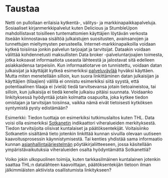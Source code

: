 Taustaa
=======

Netti on pullollaan erilaisia kytkentä-, välitys- ja markkinapaikkapalveluja.
Sosiaaliset kirjanmerkkipalvelut kuten Delicious ja StumbleUpon mahdollistavat
toisilleen tuntemattomien käyttäjien löytävän verkosta itseään kiinnostavaa
sisältöä julkaistujen suositusten, avainsanojen ja tunnettujen mieltymysten
perusteella. Internet-markkinapaikoilla voidaan kytkeä toisiinsa jonkin
palvelun tarjoajat ja tarvitsijat. Dataakin voidaan välittää kohdennetusti
maksullisten Data broker -palveluntarjoajien toimesta, jotka kokoavat
informaatiota useasta lähteestä ja jalostavat sitä edelleen asiakkaidensa
tarpeisiin. Kun informaatiotarve on tunnistettu, voidaan datan julkaisijat ja
käyttäjät kytkeä esimerkiksi [palveluväylää](http://e-estonia.com/components/x-road)
hyväksi käyttäen.
Mutta miten menetellään silloin, kun suora linkittäminen datan julkaisijan ja
käyttäjien (tilaajien) välillä ei onnistu esimerkiksi siitä syystä, että
potentiaalinen tilaaja ei (vielä) tiedä tarvitsevansa jotain tietoaineistoa,
tai silloin, kun julkaisija ei tiedä kenelle julkaisu pitäisi suunnata.
Voidaanko linkityksessä hyödyntää jotain kolmatta osapuolta, joka kytkee
tiedon omistajan ja tarvitsijan toisiinsa, vaikka nämä eivät tietoisesti
kytköksen syntymistä pysty edistämään?

Esimerkki:
Tiedon tuottaja on esimerkiksi tutkimuslaitos kuten THL. Data voisi olla
esimerkiksi [Sotkanetin](http://uusi.sotkanet.fi/portal/page/portal/etusivu)
indikaattori viheralueiden merkityksestä. Tiedon
tarvitsijoita olisivat kuntalaiset ja päätöksentekijät. Voitaisiinko
Sotkanetin sisältämä tieto jotenkin linkittää kunnan sivuilla olevaan
uutiseen kaavoitusprosessin käynnistymisestä. Tai kenties yhdistää sama
informaatio kunnan [asianhallintajärjestelmän](http://dev.hel.fi/apis/openahjo)
pöytäkirjaliitteeseen, jossa käsitellään ympäristävaikutuksia viheralueiden osalta
hyödyntämättä Sotkanettiä?

Voiko jokin ulkopuolinen toimija, kuten tarkkasilmäinen kuntalainen jotenkin
saattaa THL:n datalähteen kaavoittajan, päätöksentekijän tietoon ilman jälkimmiäisten
aktiivista osallistumista linkitykseen?
